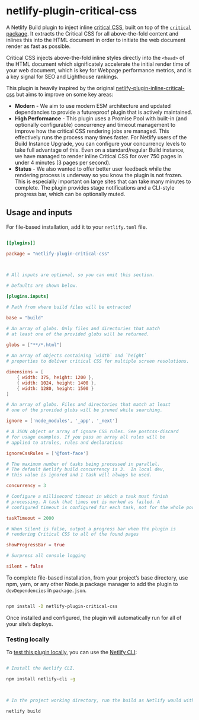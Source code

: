 
# netlify-plugin-critical-css

  

A Netlify Build plugin to inject inline [critical CSS](https://web.dev/extract-critical-css/), built on top of the [`critical` package](https://github.com/addyosmani/critical). It extracts the Critical CSS for all above-the-fold content and inlines this into the HTML document in order to initiate the web document render as fast as possible.

Critical CSS injects above-the-fold inline styles directly into the `<head>` of the HTML document which significately accelerate the initial render time of your web document, which is key for Webpage performance metrics, and is a key signal for SEO and Lighthouse rankings.

  

This plugin is heavily inspired by the original [netlify-plugin-inline-critical-css](https://github.com/Tom-Bonnike/netlify-plugin-inline-critical-css) but aims to improve on some key areas:

 - **Modern** - We aim to use modern ESM architecture and updated dependancies to provide a futureproof plugin that is actively maintained.
 - **High Performance** - This plugin uses a Promise Pool with built-in (and optionally configurable) concurrency and timeout management to improve how the critical CSS rendering jobs are managed.  This effectively runs the process many times faster.  For Netlify users of the Build Instance Upgrade, you can configure your concurrency levels to take full advantage of this.  Even on a standard/regular Build instance, we have managed to render inline Critical CSS for over 750 pages in under 4 minutes (3 pages per second).
 - **Status** - We also wanted to offer better user feedback while the rendering process is underway so you know the plugin is not frozen.  This is especially important on large sites that can take many minutes to complete.  The plugin provides stage notifications and a CLI-style progress bar, which can be optionally muted.


  

## Usage and inputs

    

For file-based installation, add it to your `netlify.toml` file.

  

```toml

[[plugins]]

package = "netlify-plugin-critical-css"

  

# All inputs are optional, so you can omit this section.

# Defaults are shown below.

[plugins.inputs]

# Path from where build files will be extracted

base = "build"

# An array of globs. Only files and directories that match
# at least one of the provided globs will be returned.

globs = ["**/*.html"]
  
# An array of objects containing `width` and `height` 
# properties to deliver critical CSS for multiple screen resolutions.

dimensions = [
	{ width: 375, height: 1200 },
	{ width: 1024, height: 1400 },
	{ width: 1280, height: 1500 }
]

# An array of globs. Files and directories that match at least 
# one of the provided globs will be pruned while searching.

ignore = ['node_modules', '_app', '_next']

# A JSON object or array of ignore CSS rules. See postcss-discard 
# for usage examples. If you pass an array all rules will be 
# applied to atrules, rules and declarations

ignoreCssRules = ['@font-face']

# The maximum number of tasks being processed in parallel. 
# The default Netlify build concurrency is 3.  In local dev, 
# this value is ignored and 1 task will always be used.

concurrency = 3

# Configure a millisecond timeout in which a task must finish 
# processing. A task that times out is marked as failed. A 
# configured timeout is configured for each task, not for the whole pool

taskTimeout = 2000

# When Silent is false, output a progress bar when the plugin is 
# rendering Critical CSS to all of the found pages

showProgressBar = true

# Surpress all console logging 

silent = false
```

  

To complete file-based installation, from your project’s base directory, use npm, yarn, or any other Node.js package manager to add the plugin to `devDependencies` in `package.json`.

  

```bash

npm install -D netlify-plugin-critical-css

```

  

Once installed and configured, the plugin will automatically run for all of your site’s deploys.

  

### Testing locally

  

To [test this plugin locally](https://docs.netlify.com/configure-builds/build-plugins/create-plugins/#local-plugins), you can use the [Netlify CLI](https://docs.netlify.com/cli/get-started/#run-builds-locally):

  

```bash

# Install the Netlify CLI.

npm install netlify-cli -g

  

# In the project working directory, run the build as Netlify would with the build bot.

netlify build

```